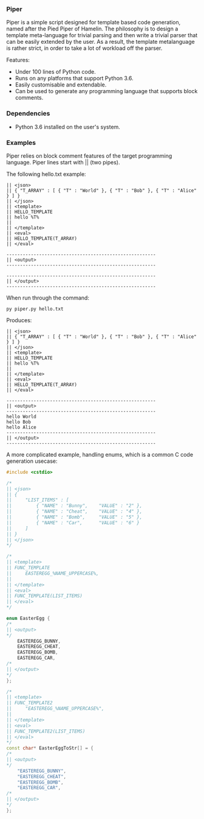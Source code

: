 ### Piper

Piper is a simple script designed for template based code generation, named after the Pied Piper of Hamelin. The philosophy is to design a template meta-language for trivial parsing and then write a trivial parser that can be easily extended by the user. As a result, the template metalanguage is rather strict, in order to take a lot of workload off the parser.

Features:
* Under 100 lines of Python code.
* Runs on any platforms that support Python 3.6.
* Easily customisable and extendable.
* Can be used to generate any programming language that supports block comments.

### Dependencies

* Python 3.6 installed on the user's system.

### Examples

Piper relies on block comment features of the target programming language. Piper lines start with || (two pipes).

The following hello.txt example:
```
|| <json>
|| { "T_ARRAY" : [ { "T" : "World" }, { "T" : "Bob" }, { "T" : "Alice" } ] }
|| </json>
|| <template>
|| HELLO_TEMPLATE
|| hello %T%
|| 
|| </template>
|| <eval>
|| HELLO_TEMPLATE(T_ARRAY)
|| </eval>

-------------------------------------------------------
|| <output>
-------------------------------------------------------

-------------------------------------------------------
|| </output>
-------------------------------------------------------
```

When run through the command:
```
py piper.py hello.txt
```

Produces:
```
|| <json>
|| { "T_ARRAY" : [ { "T" : "World" }, { "T" : "Bob" }, { "T" : "Alice" } ] }
|| </json>
|| <template>
|| HELLO_TEMPLATE
|| hello %T%
|| 
|| </template>
|| <eval>
|| HELLO_TEMPLATE(T_ARRAY)
|| </eval>

-------------------------------------------------------
|| <output>
-------------------------------------------------------
hello World
hello Bob
hello Alice
-------------------------------------------------------
|| </output>
-------------------------------------------------------

```

A more complicated example, handling enums, which is a common C code generation usecase:
```cpp
#include <cstdio>

/*
|| <json>
|| {
||     "LIST_ITEMS" : [
||         { "NAME" : "Bunny",    "VALUE" : "2" },
||         { "NAME" : "Cheat",    "VALUE" : "4" },
||         { "NAME" : "Bomb",     "VALUE" : "5" },
||         { "NAME" : "Car",      "VALUE" : "6" }
||     ]
|| }
|| </json>
*/

/*
|| <template>
|| FUNC_TEMPLATE
||     EASTEREGG_%NAME_UPPERCASE%,
|| 
|| </template>
|| <eval>
|| FUNC_TEMPLATE(LIST_ITEMS)
|| </eval>
*/

enum EasterEgg {
/*
|| <output>
*/
    EASTEREGG_BUNNY,
    EASTEREGG_CHEAT,
    EASTEREGG_BOMB,
    EASTEREGG_CAR,
/*
|| </output>
*/
};

/*
|| <template>
|| FUNC_TEMPLATE2
||     "EASTEREGG_%NAME_UPPERCASE%",
|| 
|| </template>
|| <eval>
|| FUNC_TEMPLATE2(LIST_ITEMS)
|| </eval>
*/
const char* EasterEggToStr[] = {
/*
|| <output>
*/
    "EASTEREGG_BUNNY",
    "EASTEREGG_CHEAT",
    "EASTEREGG_BOMB",
    "EASTEREGG_CAR",
/*
|| </output>
*/
};
```
